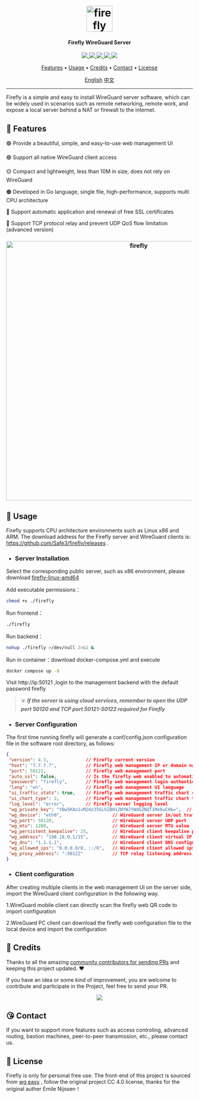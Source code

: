 <h1 align="center">
  <br>
  <img src="https://github.com/Safe3/firefly/blob/main/logo.png" alt="firefly" width="70px">
</h1>
<h4 align="center">Firefly WireGuard Server</h4>

<p align="center">
<a href="https://github.com/Safe3/firefly/releases"><img src="https://img.shields.io/github/downloads/Safe3/firefly/total">
<a href="https://github.com/Safe3/firefly/graphs/contributors"><img src="https://img.shields.io/github/contributors-anon/Safe3/firefly">
<a href="https://github.com/Safe3/firefly/releases/"><img src="https://img.shields.io/github/release/Safe3/firefly">
<a href="https://github.com/Safe3/firefly/issues"><img src="https://img.shields.io/github/issues-raw/Safe3/firefly">
<a href="https://github.com/Safe3/firefly/discussions"><img src="https://img.shields.io/github/discussions/Safe3/firefly">
</p>
<p align="center">
  <a href="#dart-features">Features</a> •
  <a href="#rocket-usage">Usage</a> •
  <a href="#gift_heart-credits">Credits</a> •
  <a href="#kissing_heart-contact">Contact</a> •
  <a href="#key-license">License</a>
</p>






<p align="center">
  <a href="https://github.com/Safe3/firefly/blob/main/README.md">English</a>
  <a href="https://github.com/Safe3/firefly/blob/main/README_CN.md">中文</a>
</p>



---

Firefly is a simple and easy to install WireGuard server software, which can be widely used in scenarios such as remote networking, remote work, and  expose a local server behind a NAT or firewall to the internet.



## :dart: Features
:green_circle: Provide a beautiful, simple, and easy-to-use web management UI

 :purple_circle: Support all native WireGuard client access

 :yellow_circle: Compact and lightweight, less than 10M in size, does not rely on WireGuard

 :orange_circle: Developed in Go language, single file, high-performance, supports multi CPU architecture

 :red_circle: Support automatic application and renewal of free SSL certificates

 :large_blue_circle: Support TCP protocol relay and prevent UDP QoS flow limitation (advanced version)

<h3 align="center">
  <img src="https://github.com/Safe3/firefly/blob/main/firefly.png" alt="firefly" width="700px">
  <br>
</h3>


 

## :rocket: Usage

Firefly supports CPU architecture environments such as Linux x86 and ARM. The download address for the Firefly server and WireGuard clients is: https://github.com/Safe3/firefly/releases .


- ### Server Installation

Select the corresponding public server, such as x86 environment, please download [firefly-linux-amd64](https://github.com/Safe3/firefly/releases/download/v4.3/firefly-linux-amd64)

Add executable permissions：

```bash
chmod +x ./firefly
```

Run frontend：

```bash
./firefly
```

Run backend：

```bash
nohup ./firefly >/dev/null 2>&1 &
```

Run in container：download docker-compose.yml and execute 

```bash
docker compose up -d
```

Visit http://ip:50121 ,login to the management backend with the default password firefly

> :biohazard: ***If the server is using cloud services, remember to open the UDP port 50120 and TCP port 50121-50122 required for Firefly***




- ### Server Configuration

The first time running firefly will generate a conf/config.json configuration file in the software root directory, as follows:

```json
{
 "version": 4.3,              // Firefly current version
 "host": "7.7.7.7",           // Firefly web management IP or domain name
 "port": 50121,               // Firefly web management port
 "auto_ssl": false,           // Is the firefly web enabled to automatically obtain Let's Encrypt certificate issuance? If enabled, please change the port to 443
 "password": "firefly",       // Firefly web management login authentication password
 "lang": "en",                // Firefly web management UI language
 "ui_traffic_stats": true,    // Firefly web management traffic chart switch
 "ui_chart_type": 2,          // Firefly web management traffic chart type
 "log_level": "error",        // Firefly server logging level
 "wg_private_key": "YBw5KAo1vM2mz35GLhZB01ZNYWJYWdGZNQT1MebuCHk=",  // WireGuard server private key
 "wg_device": "eth0",                   // WireGuard server in/out traffic network card name
 "wg_port": 50120,                      // WireGuard server UDP port
 "wg_mtu": 1280,                        // WireGuard server MTU value
 "wg_persistent_keepalive": 25,         // WireGuard client keepalive packet sending interval time
 "wg_address": "198.18.0.1/15",         // WireGuard client virtual IP network range
 "wg_dns": "1.1.1.1",                   // WireGuard client DNS configuration
 "wg_allowed_ips": "0.0.0.0/0, ::/0",   // WireGuard client allowed ips
 "wg_proxy_address": ":50122"           // TCP relay listening address,which can prevent UDP QoS flow limitation
}
```



- ### Client configuration

After creating multiple clients in the web management UI on the server side, import the WireGuard client configuration in the following way.

1.WireGuard mobile client can directly scan the firefly web QR code to import configuration

2.WireGuard PC client can download the firefly web configuration file to the local device and import the configuration





## :gift_heart: Credits

Thanks to all the amazing [community contributors for sending PRs](https://github.com/Safe3/firefly/graphs/contributors) and keeping this project updated. ❤️

If you have an idea or some kind of improvement, you are welcome to contribute and participate in the Project, feel free to send your PR.

<p align="center">
<a href="https://github.com/Safe3/firefly/graphs/contributors">
  <img src="https://contrib.rocks/image?repo=Safe3/firefly&max=500">
</a>
</p>

## :kissing_heart: Contact

If you want to support more features such as access controling, advanced routing, bastion machines, peer-to-peer transmission, etc., please contact us.



## :key: License

Firefly is only for personal free use. The front-end of this project is sourced from [wg easy]( https://github.com/wg-easy/wg-easy) , follow the original project CC 4.0 license, thanks for the original auther Emile Nijssen！

